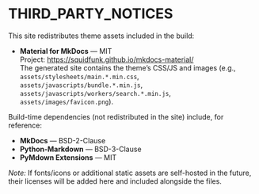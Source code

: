 # THIRD_PARTY_NOTICES

This site redistributes theme assets included in the build:

- **Material for MkDocs** — MIT  
  Project: https://squidfunk.github.io/mkdocs-material/  
  The generated site contains the theme’s CSS/JS and images
  (e.g., `assets/stylesheets/main.*.min.css`, `assets/javascripts/bundle.*.min.js`,
  `assets/javascripts/workers/search.*.min.js`, `assets/images/favicon.png`).

Build-time dependencies (not redistributed in the site) include, for reference:
- **MkDocs** — BSD-2-Clause
- **Python-Markdown** — BSD-3-Clause
- **PyMdown Extensions** — MIT

*Note:* If fonts/icons or additional static assets are self-hosted in the future,
their licenses will be added here and included alongside the files.
